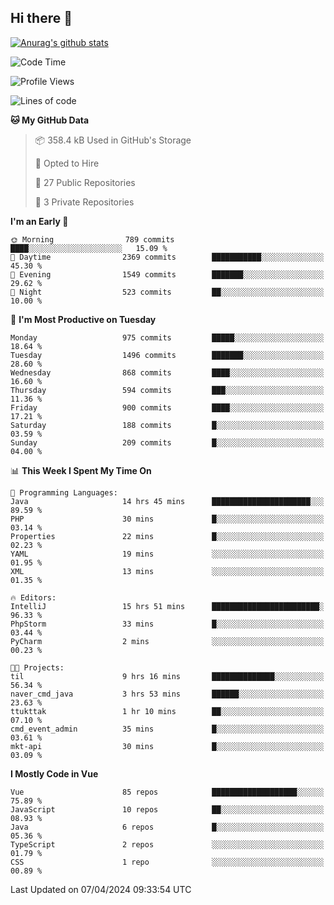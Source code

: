 ## Hi there 👋

[![Anurag's github stats](https://github-readme-stats.vercel.app/api?username=Songwonseok)](https://github.com/anuraghazra/github-readme-stats)



<!--START_SECTION:waka-->
![Code Time](http://img.shields.io/badge/Code%20Time-2%2C778%20hrs%206%20mins-blue)

![Profile Views](http://img.shields.io/badge/Profile%20Views-0-blue)

![Lines of code](https://img.shields.io/badge/From%20Hello%20World%20I%27ve%20Written-34.8%20million%20lines%20of%20code-blue)

**🐱 My GitHub Data** 

> 📦 358.4 kB Used in GitHub's Storage 
 > 
> 💼 Opted to Hire
 > 
> 📜 27 Public Repositories 
 > 
> 🔑 3 Private Repositories 
 > 
**I'm an Early 🐤** 

```text
🌞 Morning                789 commits         ████░░░░░░░░░░░░░░░░░░░░░   15.09 % 
🌆 Daytime                2369 commits        ███████████░░░░░░░░░░░░░░   45.30 % 
🌃 Evening                1549 commits        ███████░░░░░░░░░░░░░░░░░░   29.62 % 
🌙 Night                  523 commits         ██░░░░░░░░░░░░░░░░░░░░░░░   10.00 % 
```
📅 **I'm Most Productive on Tuesday** 

```text
Monday                   975 commits         █████░░░░░░░░░░░░░░░░░░░░   18.64 % 
Tuesday                  1496 commits        ███████░░░░░░░░░░░░░░░░░░   28.60 % 
Wednesday                868 commits         ████░░░░░░░░░░░░░░░░░░░░░   16.60 % 
Thursday                 594 commits         ███░░░░░░░░░░░░░░░░░░░░░░   11.36 % 
Friday                   900 commits         ████░░░░░░░░░░░░░░░░░░░░░   17.21 % 
Saturday                 188 commits         █░░░░░░░░░░░░░░░░░░░░░░░░   03.59 % 
Sunday                   209 commits         █░░░░░░░░░░░░░░░░░░░░░░░░   04.00 % 
```


📊 **This Week I Spent My Time On** 

```text
💬 Programming Languages: 
Java                     14 hrs 45 mins      ██████████████████████░░░   89.59 % 
PHP                      30 mins             █░░░░░░░░░░░░░░░░░░░░░░░░   03.14 % 
Properties               22 mins             █░░░░░░░░░░░░░░░░░░░░░░░░   02.23 % 
YAML                     19 mins             ░░░░░░░░░░░░░░░░░░░░░░░░░   01.95 % 
XML                      13 mins             ░░░░░░░░░░░░░░░░░░░░░░░░░   01.35 % 

🔥 Editors: 
IntelliJ                 15 hrs 51 mins      ████████████████████████░   96.33 % 
PhpStorm                 33 mins             █░░░░░░░░░░░░░░░░░░░░░░░░   03.44 % 
PyCharm                  2 mins              ░░░░░░░░░░░░░░░░░░░░░░░░░   00.23 % 

🐱‍💻 Projects: 
til                      9 hrs 16 mins       ██████████████░░░░░░░░░░░   56.34 % 
naver_cmd_java           3 hrs 53 mins       ██████░░░░░░░░░░░░░░░░░░░   23.63 % 
ttukttak                 1 hr 10 mins        ██░░░░░░░░░░░░░░░░░░░░░░░   07.10 % 
cmd_event_admin          35 mins             █░░░░░░░░░░░░░░░░░░░░░░░░   03.61 % 
mkt-api                  30 mins             █░░░░░░░░░░░░░░░░░░░░░░░░   03.09 % 
```

**I Mostly Code in Vue** 

```text
Vue                      85 repos            ███████████████████░░░░░░   75.89 % 
JavaScript               10 repos            ██░░░░░░░░░░░░░░░░░░░░░░░   08.93 % 
Java                     6 repos             █░░░░░░░░░░░░░░░░░░░░░░░░   05.36 % 
TypeScript               2 repos             ░░░░░░░░░░░░░░░░░░░░░░░░░   01.79 % 
CSS                      1 repo              ░░░░░░░░░░░░░░░░░░░░░░░░░   00.89 % 
```




 Last Updated on 07/04/2024 09:33:54 UTC
<!--END_SECTION:waka-->
